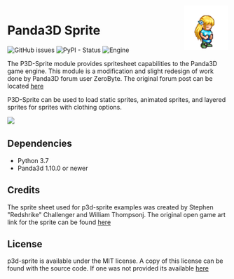 <img src=".github/sara.png" align="right" width="100">

Panda3D Sprite
==============
![GitHub issues](https://img.shields.io/github/issues/NxtStudios/p3d-sprite?style=for-the-badge)
![PyPI - Status](https://img.shields.io/pypi/status/panda3d_sprite?style=for-the-badge)
![Engine](https://img.shields.io/static/v1?style=for-the-badge&label=Engine&message=Panda3D&color=red)

The P3D-Sprite module provides spritesheet capabilities to the Panda3D game engine. This module is a modification and slight redesign of work done by Panda3D forum user ZeroByte. The original forum post can be located <a href="https://discourse.panda3d.org/t/pixel-art-sprite-cards/5142">here</a>

P3D-Sprite can be used to load static sprites, animated sprites, and layered sprites for sprites with clothing options.

<img src="https://i.gyazo.com/acc3939721b932bcff71382ba707b21f.gif" width="400"/>

## Dependencies
* Python 3.7
* Panda3d 1.10.0 or newer

## Credits
The sprite sheet used for p3d-sprite examples was created by Stephen "Redshrike" Challenger and William Thompsonj. The original open game art link for the sprite can be found <a href="https://opengameart.org/content/lpc-sara">here</a>

## License
p3d-sprite is available under the MIT license. A copy of this license can be found with the source code. If one was not provided its available <a href="https://github.com/NxtStudios/p3d-sprite/blob/master/LICENSE">here</a>
